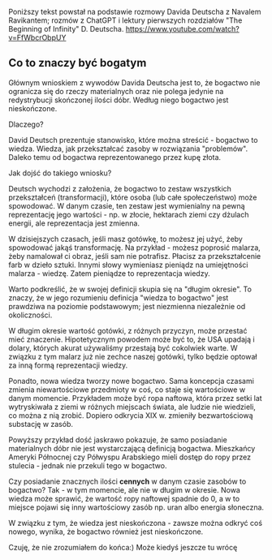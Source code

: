 Poniższy tekst powstał na podstawie rozmowy Davida Deutscha z Navalem Ravikantem; rozmów z ChatGPT i lektury pierwszych rozdziałów "The Beginning of Infinity" D. Deutscha.
https://www.youtube.com/watch?v=FfWbcrObpUY
## Co to znaczy być bogatym

Głównym wnioskiem z wywodów Davida Deutscha jest to, że bogactwo nie ogranicza się do rzeczy materialnych oraz nie polega jedynie na redystrybucji skończonej ilości dóbr. Według niego bogactwo jest nieskończone.

Dlaczego?

David Deutsch prezentuje stanowisko, które można streścić - bogactwo to wiedza. Wiedza, jak przekształcać zasoby w rozwiązania "problemów". Daleko temu od bogactwa reprezentowanego przez kupę złota.

Jak dojść do takiego wniosku?

Deutsch wychodzi z założenia, że bogactwo to zestaw wszystkich przekształceń (transformacji), które osoba (lub całe społeczeństwo) może spowodować. W danym czasie, ten zestaw jest wymienialny na pewną reprezentację jego wartości - np. w złocie, hektarach ziemi czy dżulach energii, ale reprezentacja jest zmienna.

W dzisiejszych czasach, jeśli masz gotówkę, to możesz jej użyć, żeby spowodować jakąś transformację. Na przykład - możesz poprosić malarza, żeby namalował ci obraz, jeśli sam nie potrafisz. Płacisz za przekształcenie farb w dzieło sztuki. Innymi słowy wymieniasz pieniądz na umiejętności malarza - wiedzę. Zatem pieniądze to reprezentacja wiedzy.

Warto podkreślić, że w swojej definicji skupia się na "długim okresie". To znaczy, że w jego rozumieniu definicja "wiedza to bogactwo" jest prawdziwa na poziomie podstawowym; jest niezmienna niezależnie od okoliczności.

W długim okresie wartość gotówki, z różnych przyczyn, może przestać mieć znaczenie. Hipotetycznym powodem może być to, że USA upadają i dolary, których akurat używaliśmy przestają być cokolwiek warte. W związku z tym malarz już nie zechce naszej gotówki, tylko będzie optował za inną formą reprezentacji wiedzy.

Ponadto, nowa wiedza tworzy nowe bogactwo. Sama koncepcja czasami zmienia niewartościowe przedmioty w coś, co staje się wartościowe w danym momencie. Przykładem może być ropa naftowa, która przez setki lat wytryskiwała z ziemi w różnych miejscach świata, ale ludzie nie wiedzieli, co można z nią zrobić. Dopiero odkrycia XIX w. zmieniły bezwartościową substację w zasób.

Powyższy przykład dość jaskrawo pokazuje, że samo posiadanie materialnych dóbr nie jest wystarczającą definicją bogactwa. Mieszkańcy Ameryki Północnej czy Półwyspu Arabskiego mieli dostęp do ropy przez stulecia - jednak nie przekuli tego w bogactwo.

Czy posiadanie znacznych ilości **cennych** w danym czasie zasobów to bogactwo? Tak - w tym momencie, ale nie w długim w okresie. Nowa wiedza może sprawić, że wartość ropy naftowej spadnie do 0, a w to miejsce pojawi się inny wartościowy zasób np. uran albo energia słoneczna.

W związku z tym, że wiedza jest nieskończona - zawsze można odkryć coś nowego, wynika, że bogactwo również jest nieskończone.

Czuję, że nie zrozumiałem do końca:)
Może kiedyś jeszcze tu wrócę